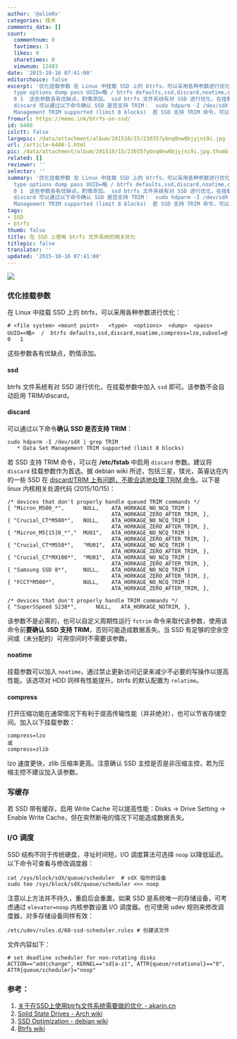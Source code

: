```yaml
---
author: '@alim0x'
categories: 技术
comments_data: []
count:
  commentnum: 0
  favtimes: 3
  likes: 0
  sharetimes: 0
  viewnum: 12483
date: '2015-10-16 07:41:00'
editorchoice: false
excerpt: '优化挂载参数 在 Linux 中挂载 SSD 上的 btrfs，可以采用各种参数进行优化： # file system mount point
  type options dump pass UUID=略 / btrfs defaults,ssd,discard,noatime,compress=lzo,subvol=@
  0 1  这些参数各有优缺点，酌情添加。 ssd btrfs 文件系统有对 SSD 进行优化，在挂载参数中加入 ssd 即可。该参数不会自动启用 TRIM/discard。
  discard 可以通过以下命令确认 SSD 是否支持 TRIM：  sudo hdparm -I /dev/sdX | grep TRIM * Data Set
  Management TRIM supported (limit 8 blocks)  若 SSD 支持 TRIM 命令，可以在 /etc/fs'
fromurl: https://memo.ink/btrfs-on-ssd/
id: 6408
islctt: false
largepic: /data/attachment/album/201510/15/230357ybnq0nw0bjyjni9i.jpg
url: /article-6408-1.html
pic: /data/attachment/album/201510/15/230357ybnq0nw0bjyjni9i.jpg.thumb.jpg
related: []
reviewer: ''
selector: ''
summary: '优化挂载参数 在 Linux 中挂载 SSD 上的 btrfs，可以采用各种参数进行优化： # file system mount point
  type options dump pass UUID=略 / btrfs defaults,ssd,discard,noatime,compress=lzo,subvol=@
  0 1  这些参数各有优缺点，酌情添加。 ssd btrfs 文件系统有对 SSD 进行优化，在挂载参数中加入 ssd 即可。该参数不会自动启用 TRIM/discard。
  discard 可以通过以下命令确认 SSD 是否支持 TRIM：  sudo hdparm -I /dev/sdX | grep TRIM * Data Set
  Management TRIM supported (limit 8 blocks)  若 SSD 支持 TRIM 命令，可以在 /etc/fs'
tags:
- SSD
- btrfs
thumb: false
title: 在 SSD 上使用 btrfs 文件系统的相关优化
titlepic: false
translator: ''
updated: '2015-10-16 07:41:00'
---
```


![](/data/attachment/album/201510/15/230357ybnq0nw0bjyjni9i.jpg)


### 优化挂载参数


在 Linux 中挂载 SSD 上的 btrfs，可以采用各种参数进行优化：



```
# <file system> <mount point>   <type>  <options>  <dump>  <pass>
UUID=<略>  /  btrfs defaults,ssd,discard,noatime,compress=lzo,subvol=@ 0   1

```

这些参数各有优缺点，酌情添加。


#### ssd


btrfs 文件系统有对 SSD 进行优化，在挂载参数中加入 `ssd` 即可。该参数不会自动启用 TRIM/discard。


#### discard


可以通过以下命令**确认 SSD 是否支持 TRIM**：




```
sudo hdparm -I /dev/sdX | grep TRIM
   * Data Set Management TRIM supported (limit 8 blocks)

```

若 SSD 支持 TRIM 命令，可以在 **/etc/fstab** 中启用 `discard` 参数。建议将 `discard` 挂载参数作为首选。据 debian wiki 所述，包括三星，镁光，英睿达在内的一些 SSD 在 [discard/TRIM 上有问题，不能合适地处理 TRIM 命令](https://git.kernel.org/cgit/linux/kernel/git/torvalds/linux.git/tree/drivers/ata/libata-core.c#n4227)。以下是 linux 内核相关处源代码 (2015/10/15)：



```
/* devices that don't properly handle queued TRIM commands */
{ "Micron_M500_*",      NULL,    ATA_HORKAGE_NO_NCQ_TRIM |
                                 ATA_HORKAGE_ZERO_AFTER_TRIM, },
{ "Crucial_CT*M500*",   NULL,    ATA_HORKAGE_NO_NCQ_TRIM |
                                 ATA_HORKAGE_ZERO_AFTER_TRIM, },
{ "Micron_M5[15]0_*","  MU01",   ATA_HORKAGE_NO_NCQ_TRIM |
                                 ATA_HORKAGE_ZERO_AFTER_TRIM, },
{ "Crucial_CT*M550*",   "MU01",  ATA_HORKAGE_NO_NCQ_TRIM |
                                 ATA_HORKAGE_ZERO_AFTER_TRIM, },
{ "Crucial_CT*MX100*",  "MU01",  ATA_HORKAGE_NO_NCQ_TRIM |
                                 ATA_HORKAGE_ZERO_AFTER_TRIM, },
{ "Samsung SSD 8*",     NULL,    ATA_HORKAGE_NO_NCQ_TRIM |
                                 ATA_HORKAGE_ZERO_AFTER_TRIM, },
{ "FCCT*M500*",         NULL,    ATA_HORKAGE_NO_NCQ_TRIM |
                                 ATA_HORKAGE_ZERO_AFTER_TRIM, },

/* devices that don't properly handle TRIM commands */
{ "SuperSSpeed S238*",      NULL,   ATA_HORKAGE_NOTRIM, },

```

该参数不是必需的，也可以自定义周期性运行 `fstrim` 命令来取代该参数，使用该命令前**要确认 SSD 支持 TRIM**，否则可能造成数据丢失。当 SSD 有足够的空余空间或（未分配的）可用空间时不需要该参数。


#### noatime


挂载参数可以加入 `noatime`，通过禁止更新访问记录来减少不必要的写操作以提高性能。该选项对 HDD 同样有性能提升。btrfs 的默认配置为 `relatime`。


#### compress


打开压缩功能在通常情况下有利于提高传输性能（并非绝对），也可以节省存储空间。加入以下挂载参数：



```
compress=lzo
或
compress=zlib

```

lzo 速度更快，zlib 压缩率更高。注意确认 SSD 主控是否是非压缩主控，若为压缩主控不建议加入该参数。


### 写缓存


若 SSD 带有缓存，启用 Write Cache 可以提高性能：Disks -> Drive Setting -> Enable Write Cache，但在突然断电的情况下可能造成数据丢失。


### I/O 调度


SSD 结构不同于传统硬盘，寻址时间短，I/O 调度算法可选择 `noop` 以降低延迟。以下命令可查看与修改调度器：



```
cat /sys/block/sdX/queue/scheduler  # sdX 指你的设备
sudo tee /sys/block/sdX/queue/scheduler <<< noop

```

注意以上方法并不持久，重启后会重置。如果 SSD 是系统唯一的存储设备，可考虑通过 `elevator=noop` 内核参数设置 I/O 调度器。也可使用 udev 规则来修改调度器，对多存储设备同样有效：



```
/etc/udev/rules.d/60-ssd-scheduler.rules # 创建该文件
```

文件内容如下：



```
# set deadline scheduler for non-rotating disks
ACTION=="add|change", KERNEL=="sd[a-z]", ATTR{queue/rotational}=="0", ATTR{queue/scheduler}="noop"

```

### 参考：


1. [关于在SSD上使用btrfs文件系统需要做的优化 - akarin.cn](http://www.akarin.cn/archives-73.html)
2. [Solid State Drives - Arch wiki](https://wiki.archlinux.org/index.php/Solid_State_Drives_(%E7%AE%80%E4%BD%93%E4%B8%AD%E6%96%87))
3. [SSD Optimization - debian wiki](https://wiki.debian.org/SSDOptimization)
4. [Btrfs wiki](https://btrfs.wiki.kernel.org/index.php/FAQ)